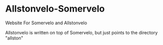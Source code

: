 # Allstonvelo-Somervelo
Website For Somervelo and Allstonvelo

Allstonvelo is written on top of Somervelo, but just points to the directory "allston"

